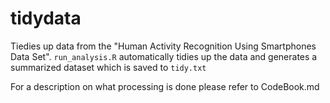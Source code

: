 # tidydata
Tiedies up data from the "Human Activity Recognition Using Smartphones Data Set". `run_analysis.R` automatically tidies up the data and generates a summarized dataset which is saved to `tidy.txt`

For a description on what processing is done please refer to CodeBook.md
